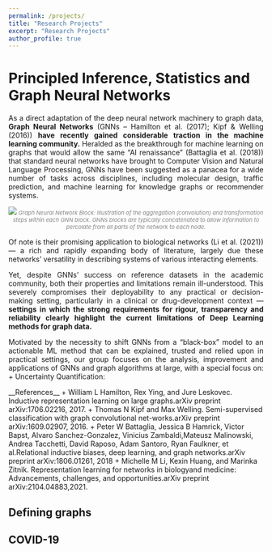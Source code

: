 ```yaml
---
permalink: /projects/
title: "Research Projects"
excerpt: "Research Projects"
author_profile: true
---
```




<div id="gnns" name="gnns">  
<h1> Principled Inference, Statistics and Graph Neural Networks </h1>

<p align="justify">
As a direct adaptation of the deep neural network machinery to graph data, <b> Graph Neural Networks</b>  (GNNs – Hamilton et al. (2017); Kipf & Welling (2016)) <b>have recently gained considerable traction in the machine learning community.</b>  Heralded as the breakthrough for machine learning on graphs that would allow the same “AI renaissance” (Battaglia et al. (2018)) that standard neural networks have brought to Computer Vision and Natural Language Processing, GNNs have been suggested as  a  panacea  for  a  wide  number  of  tasks  across  disciplines,  including  molecular  design, traffic prediction, and machine learning for knowledge graphs or recommender systems.
</p>
<p style="color:grey;font-size:11px;" align="center">
<img src="http://donnate.github.io/images/debunking_gnns (1).png" />
<i>Graph Neural Network Block: Illustration of the aggregation (convolution) and transformation steps within each GNN block. GNNs blocks are typically concatenated to allow information to percolate from all parts of the network to each node.</i>
</p>

<p align="justify">
Of note is their promising application to biological networks (Li et al. (2021)) — a rich and rapidly expanding body of literature, largely due these networks’ versatility in describing systems of various interacting elements.
</p>



<p align="justify">
Yet, despite GNNs’ success on reference datasets in the academic community, both their properties and limitations remain ill-understood. This severely compromises their deployability to any practical or decision-making setting, particularly in a clinical or drug-development context — <b> settings in which the strong requirements for rigour, transparency and reliability clearly highlight the current limitations of Deep Learning methods for graph data.</b>
</p>

<p align="justify">
Motivated by the necessity to shift GNNs from a “black-box” model to an actionable ML method that can be explained, trusted and relied upon in practical settings, our group focuses on the analysis, improvement and applications of GNNs and graph algorithms at large, with a special focus on:
+ Uncertainty Quantification: 

</p>
__References__
+ William  L  Hamilton,  Rex  Ying,  and  Jure  Leskovec.   Inductive  representation  learning  on  large graphs.arXiv preprint arXiv:1706.02216, 2017.
+ Thomas N Kipf and Max Welling.   Semi-supervised classification with graph convolutional net-works.arXiv preprint arXiv:1609.02907, 2016.
+ Peter W Battaglia, Jessica B Hamrick, Victor Bapst, Alvaro Sanchez-Gonzalez, Vinicius Zambaldi,Mateusz  Malinowski,  Andrea  Tacchetti,  David  Raposo,  Adam  Santoro,  Ryan  Faulkner,  et  al.Relational inductive biases, deep learning, and graph networks.arXiv preprint arXiv:1806.01261, 2018
+ Michelle M Li, Kexin Huang, and Marinka Zitnik. Representation learning for networks in biologyand medicine:  Advancements, challenges, and opportunities.arXiv preprint arXiv:2104.04883,2021.
</div>

<h2> Defining graphs </h2>





<h2> COVID-19  </h2>

